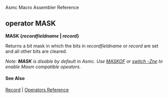 Asmc Macro Assembler Reference

## operator MASK

**MASK {_recordfieldname_ | _record_}**

Returns a bit mask in which the bits in _recordfieldname_ or _record_ are set and all other bits are cleared.

_Note: **MASK** is disable by default in Asmc. Use [MASKOF](operator-maskof.md) or [switch -Zne](../command/option-zne.md) to enable Masm compatible opeators._

#### See Also

[Record](record.md) | [Operators Reference](readme.md)
